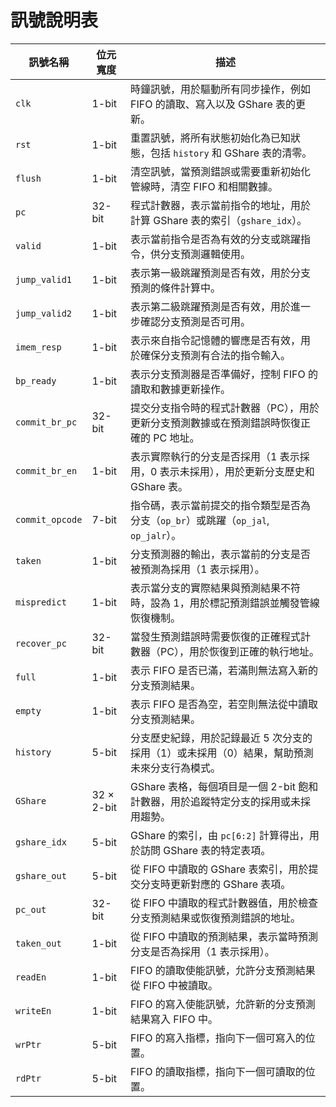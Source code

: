 # 訊號說明表

| **訊號名稱**         | **位元寬度**   | **描述**                                                                                      |
|----------------------|----------------|----------------------------------------------------------------------------------------------|
| `clk`               | 1-bit          | 時鐘訊號，用於驅動所有同步操作，例如 FIFO 的讀取、寫入以及 GShare 表的更新。                    |
| `rst`               | 1-bit          | 重置訊號，將所有狀態初始化為已知狀態，包括 `history` 和 GShare 表的清零。                      |
| `flush`             | 1-bit          | 清空訊號，當預測錯誤或需要重新初始化管線時，清空 FIFO 和相關數據。                              |
| `pc`                | 32-bit         | 程式計數器，表示當前指令的地址，用於計算 GShare 表的索引（`gshare_idx`）。                      |
| `valid`             | 1-bit          | 表示當前指令是否為有效的分支或跳躍指令，供分支預測邏輯使用。                                   |
| `jump_valid1`       | 1-bit          | 表示第一級跳躍預測是否有效，用於分支預測的條件計算中。                                         |
| `jump_valid2`       | 1-bit          | 表示第二級跳躍預測是否有效，用於進一步確認分支預測是否可用。                                   |
| `imem_resp`         | 1-bit          | 表示來自指令記憶體的響應是否有效，用於確保分支預測有合法的指令輸入。                            |
| `bp_ready`          | 1-bit          | 表示分支預測器是否準備好，控制 FIFO 的讀取和數據更新操作。                                     |
| `commit_br_pc`      | 32-bit         | 提交分支指令時的程式計數器（PC），用於更新分支預測數據或在預測錯誤時恢復正確的 PC 地址。         |
| `commit_br_en`      | 1-bit          | 表示實際執行的分支是否採用（1 表示採用，0 表示未採用），用於更新分支歷史和 GShare 表。           |
| `commit_opcode`     | 7-bit          | 指令碼，表示當前提交的指令類型是否為分支（`op_br`）或跳躍（`op_jal`, `op_jalr`）。               |
| `taken`             | 1-bit          | 分支預測器的輸出，表示當前的分支是否被預測為採用（1 表示採用）。                               |
| `mispredict`        | 1-bit          | 表示當分支的實際結果與預測結果不符時，設為 1，用於標記預測錯誤並觸發管線恢復機制。               |
| `recover_pc`        | 32-bit         | 當發生預測錯誤時需要恢復的正確程式計數器（PC），用於恢復到正確的執行地址。                      |
| `full`              | 1-bit          | 表示 FIFO 是否已滿，若滿則無法寫入新的分支預測結果。                                            |
| `empty`             | 1-bit          | 表示 FIFO 是否為空，若空則無法從中讀取分支預測結果。                                            |
| `history`           | 5-bit          | 分支歷史紀錄，用於記錄最近 5 次分支的採用（1）或未採用（0）結果，幫助預測未來分支行為模式。       |
| `GShare`            | 32 × 2-bit     | GShare 表格，每個項目是一個 2-bit 飽和計數器，用於追蹤特定分支的採用或未採用趨勢。               |
| `gshare_idx`        | 5-bit          | GShare 的索引，由 `pc[6:2]` 計算得出，用於訪問 GShare 表的特定表項。                             |
| `gshare_out`        | 5-bit          | 從 FIFO 中讀取的 GShare 表索引，用於提交分支時更新對應的 GShare 表項。                          |
| `pc_out`            | 32-bit         | 從 FIFO 中讀取的程式計數器值，用於檢查分支預測結果或恢復預測錯誤的地址。                        |
| `taken_out`         | 1-bit          | 從 FIFO 中讀取的預測結果，表示當時預測分支是否為採用（1 表示採用）。                            |
| `readEn`            | 1-bit          | FIFO 的讀取使能訊號，允許分支預測結果從 FIFO 中被讀取。                                         |
| `writeEn`           | 1-bit          | FIFO 的寫入使能訊號，允許新的分支預測結果寫入 FIFO 中。                                          |
| `wrPtr`             | 5-bit          | FIFO 的寫入指標，指向下一個可寫入的位置。                                                       |
| `rdPtr`             | 5-bit          | FIFO 的讀取指標，指向下一個可讀取的位置。                                                       |
